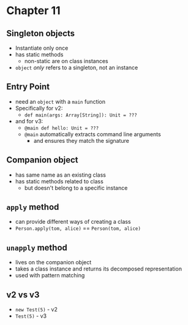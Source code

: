 # Chapter 11

## Singleton objects
- Instantiate only once
- has static methods
  - non-static are on class instances
- `object` *only* refers to a singleton, not an instance

## Entry Point
- need an `object` with a `main` function
- Specifically for v2:
  - `def main(args: Array[String]): Unit = ???`
- and for v3:
  - `@main def hello: Unit = ???`
  - `@main` automatically extracts command line arguments
    - and ensures they match the signature

## Companion object
- has same name as an existing class
- has static methods related to class
  - but doesn't belong to a specific instance

## `apply` method
- can provide different ways of creating a class
- `Person.apply(tom, alice)` == `Person(tom, alice)`

## `unapply` method
- lives on the companion object
- takes a class instance and returns its decomposed representation
- used with pattern matching

## v2 vs v3
- `new Test(5)` - v2
- `Test(5)` - v3


